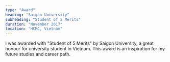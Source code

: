 ```yaml
---
type: "Award"
heading: "Saigon University"
subheading: "Student of 5 Merits"
duration: "November 2017"
location: "HCMC, Vietnam"
---
```

I was awarded with "Student of 5 Merits" by Saigon University, a great honour for university student in Vietnam.
This award is an inspiration for my future studies and career path.
